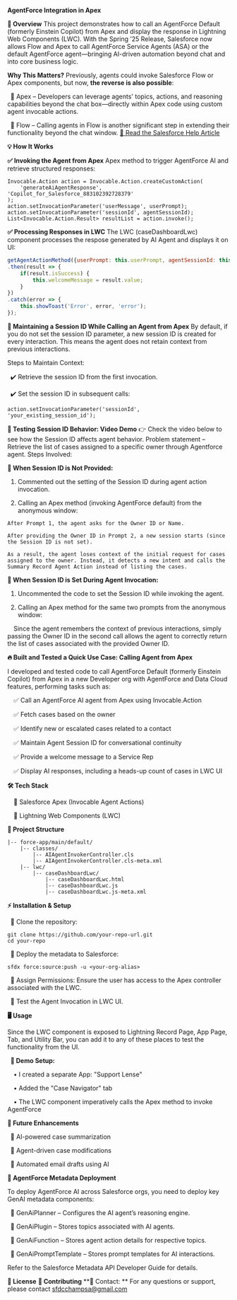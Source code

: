 **AgentForce Integration in Apex**

**📌 Overview**
This project demonstrates how to call an AgentForce Default (formerly Einstein Copilot) from Apex and display the response in Lightning Web Components (LWC).
With the Spring ’25 Release, Salesforce now allows Flow and Apex to call AgentForce Service Agents (ASA) or the default AgentForce agent—bringing AI-driven automation beyond chat and into core business logic.

**Why This Matters?**
Previously, agents could invoke Salesforce Flow or Apex components, but now, **the reverse is also possible**:

&ensp;🔹 Apex – Developers can leverage agents' topics, actions, and reasoning capabilities beyond the chat box—directly within Apex code using custom agent invocable actions.

&ensp;🔹 Flow – Calling agents in Flow is another significant step in extending their functionality beyond the chat window.
[📖 Read the Salesforce Help Article](https://help.salesforce.com/s/articleView?id=release-notes.rn_einstein_agent_flow_apex.htm&release=254&type=5)

**💡 How It Works**

**✅ Invoking the Agent from Apex**
Apex method to trigger AgentForce AI and retrieve structured responses:
```apex
Invocable.Action action = Invocable.Action.createCustomAction(
    'generateAiAgentResponse', 'Copilot_for_Salesforce_883102392728379'
);
action.setInvocationParameter('userMessage', userPrompt);
action.setInvocationParameter('sessionId', agentSessionId);
List<Invocable.Action.Result> resultList = action.invoke();
```
**✅ Processing Responses in LWC**
The LWC (caseDashboardLwc) component processes the respose generated by AI Agent and displays it on UI:
```javascript
getAgentActionMethod({userPrompt: this.userPrompt, agentSessionId: this.agentSessionId})
.then(result => {
    if(result.isSuccess) {
        this.welcomeMessage = result.value;
    }
})
.catch(error => {
    this.showToast('Error', error, 'error');
});
```

**📌 Maintaining a Session ID While Calling an Agent from Apex**
By default, if you do not set the session ID parameter, a new session ID is created for every interaction. This means the agent does not retain context from previous interactions.

Steps to Maintain Context:

&ensp;✔️ Retrieve the session ID from the first invocation.

&ensp;✔️ Set the session ID in subsequent calls:

```apex
action.setInvocationParameter('sessionId', 'your_existing_session_id');
```

**📌 Testing Session ID Behavior: Video Demo**
👉 Check the video below to see how the Session ID affects agent behavior.
Problem statement – Retrieve the list of cases assigned to a specific owner through Agentforce agent.
Steps Involved:

**🔹 When Session ID is Not Provided:**

  1.	Commented out the setting of the Session ID during agent action invocation.

  2.	Calling an Apex method (invoking AgentForce default) from the anonymous window:

    After Prompt 1, the agent asks for the Owner ID or Name.

    After providing the Owner ID in Prompt 2, a new session starts (since the Session ID is not set).

    As a result, the agent loses context of the initial request for cases assigned to the owner. Instead, it detects a new intent and calls the Summary Record Agent Action instead of listing the cases.

**🔹 When Session ID is Set During Agent Invocation:**

1.	Uncommented the code to set the Session ID while invoking the agent.

2.	Calling an Apex method for the same two prompts from the anonymous window:

  &emsp;Since the agent remembers the context of previous interactions, simply passing the Owner ID in the second call allows the agent to correctly return the list of cases associated with the provided Owner ID.

**🔥 Built and Tested a Quick Use Case: Calling Agent from Apex**

I developed and tested code to call AgentForce Default (formerly Einstein Copilot) from Apex in a new Developer org with AgentForce and Data Cloud features, performing tasks such as:

&emsp;✅ Call an AgentForce AI agent from Apex using Invocable.Action

&emsp;✅ Fetch cases based on the owner

&emsp;✅ Identify new or escalated cases related to a contact

&emsp;✅ Maintain Agent Session ID for conversational continuity

&emsp;✅ Provide a welcome message to a Service Rep

&emsp;✅ Display AI responses, including a heads-up count of cases in LWC UI

**🛠️ Tech Stack**

&emsp;🔹 Salesforce Apex (Invocable Agent Actions)

&emsp;🔹 Lightning Web Components (LWC)

**📁 Project Structure**

``` none
|-- force-app/main/default/
    |-- classes/
        |-- AIAgentInvokerController.cls
        |-- AIAgentInvokerController.cls-meta.xml
    |-- lwc/
        |-- caseDashboardLwc/
            |-- caseDashboardLwc.html
            |-- caseDashboardLwc.js
            |-- caseDashboardLwc.js-meta.xml
```

**⚡ Installation & Setup**

&ensp;🔹 Clone the repository:
```none
git clone https://github.com/your-repo-url.git
cd your-repo
```
&ensp;🔹 Deploy the metadata to Salesforce:

```none
sfdx force:source:push -u <your-org-alias>
```

&ensp;🔹 Assign Permissions: Ensure the user has access to the Apex controller associated with the LWC.

&ensp;🔹 Test the Agent Invocation in LWC UI.

**🖥️  Usage**

Since the LWC component is exposed to Lightning Record Page, App Page, Tab, and Utility Bar, you can add it to any of these places to test the functionality from the UI.

&ensp;**📌 Demo Setup:**

&emsp;•	I created a separate App: "Support Lense"

&emsp;•	Added the "Case Navigator" tab

&emsp;•	The LWC component imperatively calls the Apex method to invoke AgentForce

**🔮 Future Enhancements**

&ensp;🔹 AI-powered case summarization

&ensp;🔹 Agent-driven case modifications

&ensp;🔹 Automated email drafts using AI

**📌 AgentForce Metadata Deployment**

To deploy AgentForce AI across Salesforce orgs, you need to deploy key GenAI metadata components:

&ensp;🔹 GenAiPlanner – Configures the AI agent’s reasoning engine.

&ensp;🔹 GenAiPlugin – Stores topics associated with AI agents.

&ensp;🔹 GenAiFunction – Stores agent action details for respective topics.

&ensp;🔹 GenAiPromptTemplate – Stores prompt templates for AI interactions.

Refer to the Salesforce Metadata API Developer Guide for details.

**📜 License**
**🤝 Contributing**
**📧 Contact: **
For any questions or support, please contact sfdcchampsa@gmail.com
